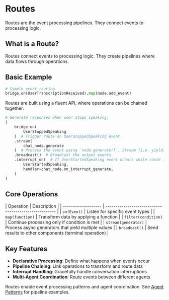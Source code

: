 # Routes

Routes are the event processing pipelines. They connect events to processing
logic.

## What is a Route?

Routes connect events to processing logic. They create pipelines where data
flows through operations.

## Basic Example

```python
# Simple event routing
bridge.on(UserTranscriptionReceived).map(node.add_event)
```

Routes are built using a fluent API, where operations can be chained together:

```python
# Generate responses when user stops speaking.
(
    bridge.on(
        UserStoppedSpeaking
    )  # Trigger route on UserStoppedSpeaking event.
    .stream(
        chat_node.generate
    )  # Process the event using `node.generate()`. Stream (i.e. yield) output events.
    .broadcast()  # Broadcast the output events.
    .interrupt_on(  # If UserStartedSpeaking event occurs while route is running, cancel the route and run the handler.
        UserStartedSpeaking,
        handler=chat_node.on_interrupt_generate,
    )
)
```

## Core Operations

| Operation | Description | | ------------------- |
----------------------------------------------------- | | `on(Event)` | Listen
for specific event types | | `map(function)` | Transform data by applying a
function | | `filter(condition)` | Continue processing only if condition is met
| | `stream(generator)` | Process async generators that yield multiple values |
| `broadcast()` | Send results to other components (terminal operation) |

## Key Features

- **Declarative Processing**: Define what happens when events occur
- **Pipeline Chaining**: Link operations to transform and route data
- **Interrupt Handling**: Gracefully handle conversation interruptions
- **Multi-Agent Coordination**: Route events between different agents

Routes enable event processing patterns and agent coordination. See
[Agent Patterns](../agent-patterns/) for pipeline examples.
